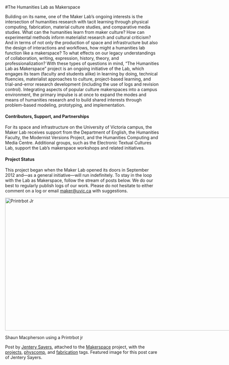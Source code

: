 #The Humanities Lab as Makerspace

<p>Building on its name, one of the Maker Lab&#8217;s ongoing interests is the intersection of humanities research with tacit learning through physical computing, fabrication, material culture studies, and comparative media studies. What can the humanities learn from maker culture? How can experimental methods inform materialist research and cultural criticism? And in terms of not only the production of space and infrastructure but also the design of interactions and workflows, how might a humanities lab function like a makerspace? To what effects on our legacy understandings of collaboration, writing, expression, history, theory, and professionalization? With these types of questions in mind, &#8220;The Humanities Lab as Makerspace&#8221; project is an ongoing initiative of the Lab, which engages its team (faculty and students alike) in learning by doing, technical fluencies, materialist approaches to culture, project-based learning, and trial-and-error research development (including the use of logs and revision control). Integrating aspects of popular culture makerspaces into a campus environment, the primary impulse is at once to expand the modes and means of humanities research and to build shared interests through problem-based modeling, prototyping, and implementation.</p>
<h4>Contributors, Support, and Partnerships</h4>
<p>For its space and infrastructure on the University of Victoria campus, the Maker Lab receives support from the Department of English, the Humanities Faculty, the Modernist Versions Project, and the Humanities Computing and Media Centre. Additional groups, such as the Electronic Textual Cultures Lab, support the Lab&#8217;s makerspace workshops and related initiatives.</p>
<h4>Project Status</h4>
<p>This project began when the Maker Lab opened its doors in September 2012 and&#8212;as a general initiative&#8212;will run indefinitely.  To stay in the loop with the Lab as Makerspace, follow the stream of posts below. We do our best to regularly publish logs of our work. Please do not hesitate to either comment on a log or email <a title="email the lab" href="mailto:maker@uvic.ca">maker@uvic.ca</a> with suggestions.</p>
<div id="attachment_2535" class="wp-caption alignnone" style="width: 1160px"><a href="http://maker.uvic.ca/wp-content/uploads/2012/09/printer.jpg?b4e08e"><img src="http://maker.uvic.ca/wp-content/uploads/2012/09/printer.jpg?b4e08e" alt="Printrbot Jr" width="1150" height="434" class="size-full wp-image-2535" /></a><p class="wp-caption-text">Shaun Macpherson using a Printrbot jr</p></div>
<p>Post by <a title="learn more" href="http://maker.uvic.ca/author/admin">Jentery Sayers</a>, attached to the <a title="learn more" href="http://maker.uvic.ca/category/makerspace">Makerspace</a> project, with the <a title="learn more" href="http://maker.uvic.ca/tag/project/">projects</a>, <a title="learn more" href="http://maker.uvic.ca/tag/physcomp">physcomp</a>, and <a title="learn more" href="http://maker.uvic.ca/tag/fabrication">fabrication</a> tags. Featured image for this post care of Jentery Sayers.</p>

